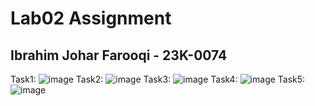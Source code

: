 # Lab02 Assignment 
## Ibrahim Johar Farooqi - 23K-0074

Task1: ![image](https://github.com/ibrahimjohar/PfFall23/assets/34939623/55988bea-3773-4429-8061-3244df3334eb)
Task2: ![image](https://github.com/ibrahimjohar/PfFall23/assets/34939623/9d174ee7-3adf-4b42-97cb-423e5d32998f)
Task3: ![image](https://github.com/ibrahimjohar/PfFall23/assets/34939623/8eccd103-592a-4d26-8e4f-e7ca9506861d)
Task4: ![image](https://github.com/ibrahimjohar/PfFall23/assets/34939623/44e580e4-0558-41e1-abf4-12a53a2b85a5)
Task5: ![image](https://github.com/ibrahimjohar/PfFall23/assets/34939623/463dd466-4e11-4715-b965-6bcc34e0bb3d)



